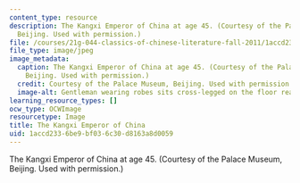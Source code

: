 ```yaml
---
content_type: resource
description: The Kangxi Emperor of China at age 45. (Courtesy of the Palace Museum,
  Beijing. Used with permission.)
file: /courses/21g-044-classics-of-chinese-literature-fall-2011/1accd2336be9bf036c30d8163a8d0059_21g-044f11.jpg
file_type: image/jpeg
image_metadata:
  caption: The Kangxi Emperor of China at age 45. (Courtesy of the Palace Museum,
    Beijing. Used with permission.)
  credit: Courtesy of the Palace Museum, Beijing. Used with permission.
  image-alt: Gentleman wearing robes sits cross-legged on the floor reading a book.
learning_resource_types: []
ocw_type: OCWImage
resourcetype: Image
title: The Kangxi Emperor of China
uid: 1accd233-6be9-bf03-6c30-d8163a8d0059
---
```

The Kangxi Emperor of China at age 45. (Courtesy of the Palace Museum, Beijing. Used with permission.)

